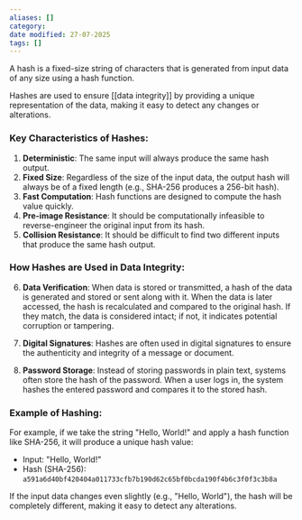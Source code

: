 ```yaml
---
aliases: []
category:
date modified: 27-07-2025
tags: []
---
```

A hash is a fixed-size string of characters that is generated from input data of any size using a hash function. 

Hashes are used to ensure [[data integrity]] by providing a unique representation of the data, making it easy to detect any changes or alterations.

### Key Characteristics of Hashes:

1. **Deterministic**: The same input will always produce the same hash output.
2. **Fixed Size**: Regardless of the size of the input data, the output hash will always be of a fixed length (e.g., SHA-256 produces a 256-bit hash).
3. **Fast Computation**: Hash functions are designed to compute the hash value quickly.
4. **Pre-image Resistance**: It should be computationally infeasible to reverse-engineer the original input from its hash.
5. **Collision Resistance**: It should be difficult to find two different inputs that produce the same hash output.

### How Hashes are Used in Data Integrity:

6. **Data Verification**: When data is stored or transmitted, a hash of the data is generated and stored or sent along with it. When the data is later accessed, the hash is recalculated and compared to the original hash. If they match, the data is considered intact; if not, it indicates potential corruption or tampering.

7. **Digital Signatures**: Hashes are often used in digital signatures to ensure the authenticity and integrity of a message or document.

8. **Password Storage**: Instead of storing passwords in plain text, systems often store the hash of the password. When a user logs in, the system hashes the entered password and compares it to the stored hash.

### Example of Hashing:

For example, if we take the string "Hello, World!" and apply a hash function like SHA-256, it will produce a unique hash value:

- Input: "Hello, World!"
- Hash (SHA-256): `a591a6d40bf420404a011733cfb7b190d62c65bf0bcda190f4b6c3f0f3c3b8a`

If the input data changes even slightly (e.g., "Hello, World"), the hash will be completely different, making it easy to detect any alterations.

